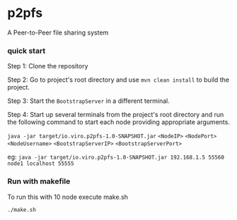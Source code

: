 # p2pfs
A Peer-to-Peer file sharing system

### quick start

Step 1: Clone the repository 

Step 2: Go to project's root directory and use `mvn clean install` to build the project.

Step 3: Start the `BootstrapServer` in a different terminal.

Step 4: Start up several terminals  from the project's root directory and run the following command to start each node providing appropriate arguments.

`java -jar target/io.viro.p2pfs-1.0-SNAPSHOT.jar` `<NodeIP>` `<NodePort>` `<NodeUsername>` `<BootstrapServerIP>` `<BootstrapServerPort>`

eg: `java -jar target/io.viro.p2pfs-1.0-SNAPSHOT.jar 192.168.1.5 55560 node1 localhost 55555`

### Run with makefile

To run this with 10 node execute make.sh

`./make.sh`